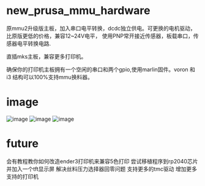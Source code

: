 # new_prusa_mmu_hardware

原mmu2升级版主板，加入串口电平转换，dcdc独立供电。可更换的电机驱动，比原版更低的价格，兼容12~24V电平，
使用PNP常开接近传感器，板载串口，传感器电平转换电路.

直插mks主板，兼容更多打印机。

确保你的打印机主板拥有一个空闲的串口和两个gpio,使用marlin固件。voron 和i3 结构可以100%支持mmu换料器。
# image
![image](https://github.com/fBn0523/new_prusa_mmu_hardware/blob/main/images/board1.JPG)
![image](https://github.com/fBn0523/new_prusa_mmu_hardware/blob/main/images/board3.JPG)
![image](https://github.com/fBn0523/new_prusa_mmu_control_board/blob/main/images/img1.jpg)
# future
 会有教程教你如何改造ender3打印机来兼容5色打印
 尝试移植程序到rp2040芯片并加入一个tft显示屏
 解决丝料压力选择器回零问题
 支持更多的tmc驱动
 增加更多支持的打印机
 

